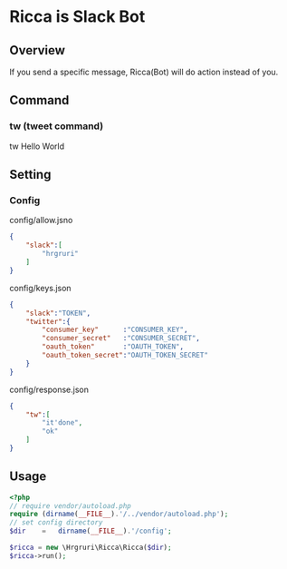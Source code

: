 # Ricca is Slack Bot
## Overview
If you send a specific message, Ricca(Bot) will do action instead of you.
## Command
### tw (tweet command)
tw Hello World
## Setting
### Config
config/allow.jsno
```json
{
    "slack":[
        "hrgruri"
    ]
}
```
config/keys.json
```json
{
    "slack":"TOKEN",
    "twitter":{
        "consumer_key"      :"CONSUMER_KEY",
        "consumer_secret"   :"CONSUMER_SECRET",
        "oauth_token"       :"OAUTH_TOKEN",
        "oauth_token_secret":"OAUTH_TOKEN_SECRET"
    }
}
```
config/response.json
```json
{
    "tw":[
        "it'done",
        "ok"
    ]
}
```
## Usage
```php
<?php
// require vendor/autoload.php
require (dirname(__FILE__).'/../vendor/autoload.php');
// set config directory
$dir    =   dirname(__FILE__).'/config';

$ricca = new \Hrgruri\Ricca\Ricca($dir);
$ricca->run();
```
